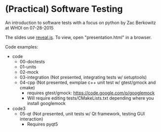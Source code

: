 # (Practical) Software Testing

An introduction to software tests with a focus on python by Zac Berkowitz at WHOI on 07-28-2015

The slides use [reveal.js](https://github.com/hakimel/reveal.js).  To view, open "presentation.html"
in a browser.

Code examples:
- code
  - 00-doctests
  - 01-units
  - 02-mock
  - 03-integration (Not presented, integrating tests w/ setuptools)
  - 04-cpp (Not presented, exmplae c++ unit test w/ gtest/gmock and cmake)
    - requires gtest/gmock: https://code.google.com/p/googlemock
    - Will require editing tests/CMakeLists.txt depending where you install googlemock
- code3
  - 05-qt (Not presented, unit tests w/ Qt framework, testing GUI interaction)
    - Requires pyqt5
